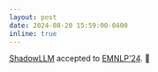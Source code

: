 ```yaml
---
layout: post
date: 2024-08-20 15:59:00-0400
inline: true
---
```


[ShadowLLM](https://arxiv.org/pdf/2406.16635) accepted to [EMNLP'24](https://2024.emnlp.org/). :page_facing_up:
